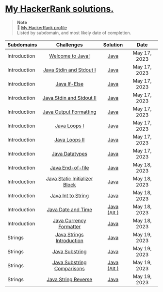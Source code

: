 #  [My HackerRank solutions.](https://www.hackerrank.com/dashboard)

> **Note** <br>
> 🔗 [My HackerRank profile](https://www.hackerrank.com/aillos) <br>
> Listed by subdomain, and most likely date of completion.

| Subdomains | Challenges | Solution | Date
| :---- | :----: | :----: | :----: |
| Introduction | [Welcome to Java!](https://www.hackerrank.com/challenges/welcome-to-java) | [Java](https://github.com/aillos/hackerrank/blob/master/src/WelcomeToJava.java) | May 17, 2023
| Introduction | [Java Stdin and Stdout I](https://www.hackerrank.com/challenges/java-stdin-and-stdout-1) | [Java](https://github.com/aillos/hackerrank/blob/master/src/JavaStdinAndStdoutI.java) | May 17, 2023
| Introduction | [Java If-Else](https://www.hackerrank.com/challenges/java-if-else) | [Java](https://github.com/aillos/hackerrank/blob/master/src/JavaIfElse.java) | May 17, 2023
| Introduction | [Java Stdin and Stdout II](https://www.hackerrank.com/challenges/java-stdin-stdout) | [Java](https://github.com/aillos/hackerrank/blob/master/src/JavaStdinAndStdoutII.java) | May 17, 2023
| Introduction | [Java Output Formatting](https://www.hackerrank.com/challenges/java-output-formatting) | [Java](https://github.com/aillos/hackerrank/blob/master/src/JavaOutputFormatting.java) | May 17, 2023
| Introduction | [Java Loops I](https://www.hackerrank.com/challenges/java-loops-i) | [Java](https://github.com/aillos/hackerrank/blob/master/src/JavaLoopsI.java) | May 17, 2023
| Introduction | [Java Loops II](https://www.hackerrank.com/challenges/java-loops) | [Java](https://github.com/aillos/hackerrank/blob/master/src/JavaLoopsII.java) | May 17, 2023
| Introduction | [Java Datatypes](https://www.hackerrank.com/challenges/java-datatypes)| [Java](https://github.com/aillos/hackerrank/blob/master/src/JavaDatatypes.java) | May 17, 2023
| Introduction | [Java End-of-file](https://www.hackerrank.com/challenges/java-end-of-file) | [Java](https://github.com/aillos/hackerrank/blob/master/src/JavaEndOfFile.java) | May 18, 2023
| Introduction | [Java Static Initializer Block](https://www.hackerrank.com/challenges/java-static-initializer-block) | [Java](https://github.com/aillos/hackerrank/blob/master/src/JavaStaticInitializerBlock.java) | May 18, 2023
| Introduction | [Java Int to String](https://www.hackerrank.com/challenges/java-int-to-string) | [Java](https://github.com/aillos/hackerrank/blob/master/src/JavaIntToString.java) | May 18, 2023
| Introduction | [Java Date and Time](https://www.hackerrank.com/challenges/java-date-and-time) | [Java](https://github.com/aillos/hackerrank/blob/master/src/JavaDateAndTime.java) [(Alt.)](https://github.com/aillos/hackerrank/blob/master/src/JavaDateAndTimeII.java) | May 18, 2023
| Introduction | [Java Currency Formatter](https://www.hackerrank.com/challenges/java-currency-formatter) | [Java](https://github.com/aillos/hackerrank/blob/master/src/JavaCurrencyFormater.java) | May 18, 2023
| Strings | [Java Strings Introduction](https://www.hackerrank.com/challenges/java-strings-introduction/problem) | [Java](https://github.com/aillos/hackerrank/blob/master/src/JavaStringsIntroduction.java) | May 19, 2023
| Strings | [Java Substring](https://www.hackerrank.com/challenges/java-substring/problem) | [Java](https://github.com/aillos/hackerrank/blob/master/src/JavaSubstring.java) | May 19, 2023
| Strings | [Java Substring Comparisons](https://www.hackerrank.com/challenges/java-string-compare/problem) | [Java](https://github.com/aillos/hackerrank/blob/master/src/JavaSubstringComparisons.java) [(Alt.)](https://github.com/aillos/hackerrank/blob/master/src/JavaSubstringComparisonsII.java) | May 19, 2023
| Strings | [Java String Reverse](https://www.hackerrank.com/challenges/java-string-reverse/problem) | [Java](https://github.com/aillos/hackerrank/blob/master/src/JavaStringReverse.java) | May 19, 2023
